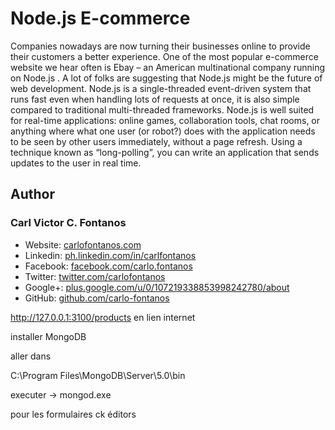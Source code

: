# Node.js E-commerce
Companies nowadays are now turning their businesses online to provide their customers a better experience. One of the most popular e-commerce website we hear often is Ebay – an American multinational company running on Node.js . A lot of folks are suggesting that Node.js might be the future of web development. Node.js is a single-threaded event-driven system that runs fast even when handling lots of requests at once, it is also simple compared to traditional multi-threaded frameworks. Node.js is well suited for real-time applications: online games, collaboration tools, chat rooms, or anything where what one user (or robot?) does with the application needs to be seen by other users immediately, without a page refresh. Using a technique known as “long-polling”, you can write an application that sends updates to the user in real time.

## Author
### Carl Victor C. Fontanos
+ Website: [carlofontanos.com](http://www.carlofontanos.com)
+ Linkedin: [ph.linkedin.com/in/carlfontanos](http://ph.linkedin.com/in/carlfontanos)
+ Facebook: [facebook.com/carlo.fontanos](http://facebook.com/carlo.fontanos)
+ Twitter: [twitter.com/carlofontanos](http://twitter.com/carlofontanos)
+ Google+: [plus.google.com/u/0/107219338853998242780/about](https://plus.google.com/u/0/107219338853998242780/about)
+ GitHub: [github.com/carlo-fontanos](https://github.com/carlo-fontanos)


http://127.0.0.1:3100/products en lien internet



installer MongoDB

aller dans

C:\Program Files\MongoDB\Server\5.0\bin

executer -> mongod.exe

pour les formulaires
ck éditors

